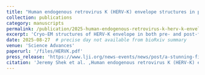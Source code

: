 ```yaml
---
title: "Human endogenous retrovirus K (HERV‑K) envelope structures in pre‑ and post‑fusion states"
collection: publications
category: manuscripts
permalink: /publication/2025-human-endogenous-retrovirus-k-herv-k-envelope-structures-in-pre-and-post-fusion-states
excerpt: 'Cryo‑EM structures of HERV‑K envelope in both pre‑ and post‑fusion conformations complexed with novel monoclonal antibodies.'
date: 2025-08-27  # precise day not available from bioRxiv summary
venue: 'Science Advances'
paperurl: '/files/HERVK.pdf'
press_release: 'https://www.lji.org/news-events/news/post/a-stunning-first-look-at-the-viruses-inside-us/'
citation: 'Jeremy Shek et al. ,Human endogenous retrovirus K (HERV-K) envelope structures in pre- and postfusion by cryo-EM.Sci. Adv.11,eady8168(2025).DOI:10.1126/sciadv.ady8168'
---
```

